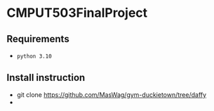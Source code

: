# CMPUT503FinalProject


## Requirements
- `python 3.10`
## Install instruction
-   git clone https://github.com/MasWag/gym-duckietown/tree/daffy
-   
